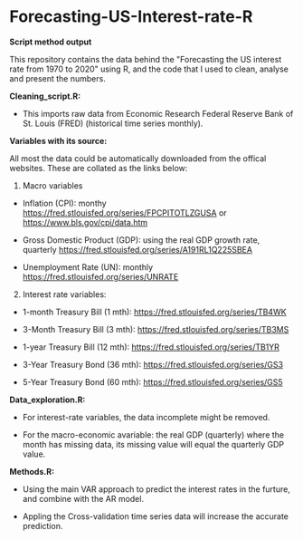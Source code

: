 # Forecasting-US-Interest-rate-R
**Script method output**

This repository contains the data behind the "Forecasting the US interest rate from 1970 to 2020" using R, and the code that I used to clean, analyse and present the numbers.

**Cleaning_script.R:**

- This imports raw data from Economic Research Federal Reserve Bank of St. Louis (FRED) (historical time series monthly). 

**Variables with its source:**

All most the data could be automatically downloaded from the offical websites. These are collated as the links below:

1) Macro variables
 
 - Inflation (CPI): monthy https://fred.stlouisfed.org/series/FPCPITOTLZGUSA or https://www.bls.gov/cpi/data.htm
 
 - Gross Domestic Product (GDP): using the real GDP growth rate, quarterly https://fred.stlouisfed.org/series/A191RL1Q225SBEA
 
 - Unemployment Rate (UN): monthly  https://fred.stlouisfed.org/series/UNRATE
 
 2) Interest rate variables:
 
 - 1-month Treasury Bill (1 mth):  https://fred.stlouisfed.org/series/TB4WK
 
 - 3-Month Treasury Bill (3 mth):  https://fred.stlouisfed.org/series/TB3MS
 
 - 1-year Treasury Bill (12 mth):  https://fred.stlouisfed.org/series/TB1YR
 
 - 3-Year Treasury Bond (36 mth): https://fred.stlouisfed.org/series/GS3
 
 - 5-Year Treasury Bond (60 mth):  https://fred.stlouisfed.org/series/GS5
 
**Data_exploration.R:**

- For interest-rate variables, the data incomplete might be removed.

- For the macro-economic avariable: the real GDP (quarterly) where the month has missing data, its missing value will equal the quarterly GDP value.

**Methods.R:**

- Using the main VAR approach to predict the interest rates in the furture, and combine with the AR model.

- Appling the Cross-validation time series data will increase the accurate prediction. 
